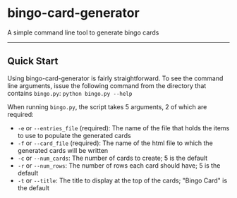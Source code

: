 # bingo-card-generator

A simple command line tool to generate bingo cards

---

## Quick Start
Using bingo-card-generator is fairly straightforward. To see the command line arguments, issue the following command from the directory that contains `bingo.py`:
`python bingo.py --help`

When running `bingo.py`, the script takes 5 arguments, 2 of which are required:
* `-e` or `--entries_file` (required): The name of the file that holds the items to use to populate the generated cards
* `-f` or `--card_file` (required): The name of the html file to which the generated cards will be written
* `-c` or `--num_cards`: The number of cards to create; 5 is the default
* `-r` or `--num_rows`: The number of rows each card should have; 5 is the default
* `-t` or `--title`: The title to display at the top of the cards; "Bingo Card" is the default